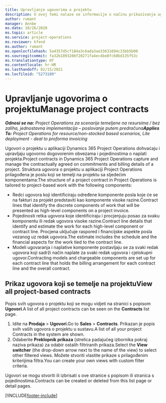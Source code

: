 ```yaml
---
title: Upravljanje ugovorima o projektu
description: U ovoj temi nalaze se informacije o načinu prikazivanja ugovora koji se temelje na projektu.
author: rumant
manager: Annbe
ms.date: 10/26/2020
ms.topic: article
ms.service: project-operations
ms.reviewer: kfend
ms.author: rumant
ms.openlocfilehash: 5a4357d5cf184a3c6ada3ae33631694c31bb5b00
ms.sourcegitcommit: fa32b1893286f20271fa4ec4be8fc68bd135f53c
ms.translationtype: HT
ms.contentlocale: hr-HR
ms.lasthandoff: 02/15/2021
ms.locfileid: "5273189"
---
```

# <a name="manage-project-contracts"></a><span data-ttu-id="d0f7c-103">Upravljanje ugovorima o projektu</span><span class="sxs-lookup"><span data-stu-id="d0f7c-103">Manage project contracts</span></span>

<span data-ttu-id="d0f7c-104">_**Odnosi se na:** Project Operations za scenarije temeljene na resursima / bez zaliha, jednostavna implementacija – poslovanje putem predračuna_</span><span class="sxs-lookup"><span data-stu-id="d0f7c-104">_**Applies To:** Project Operations for resource/non-stocked based scenarios, Lite deployment - deal to proforma invoicing_</span></span>

<span data-ttu-id="d0f7c-105">Ugovori o projektu u aplikaciji Dynamics 365 Project Operations dohvaćaju i upravljaju ugovorno dogovorenim obvezama i pojedinostima o naplati projekta.</span><span class="sxs-lookup"><span data-stu-id="d0f7c-105">Project contracts in Dynamics 365 Project Operations capture and manage the contractually agreed on commitments and billing details of a project.</span></span> <span data-ttu-id="d0f7c-106">Struktura ugovora o projektu u aplikaciji Project Operations prilagođena je poslu koji se temelji na projektu sa sljedećim komponentama:</span><span class="sxs-lookup"><span data-stu-id="d0f7c-106">The structure of a project contract in Project Operations is tailored to project-based work with the following components:</span></span>

- <span data-ttu-id="d0f7c-107">Redci ugovora koji identificiraju određene komponente posla koje će se na fakturi za projekt predstaviti kao komponente visoke razine.</span><span class="sxs-lookup"><span data-stu-id="d0f7c-107">Contract lines that identify the discrete components of work that will be presented as high-level components on a project invoice.</span></span>
- <span data-ttu-id="d0f7c-108">Pojedinosti retka ugovora koje identificiraju i procjenjuju posao za svaku komponentu ili redak ugovora visoke razine.</span><span class="sxs-lookup"><span data-stu-id="d0f7c-108">Contract line details that identify and estimate the work for each high-level component or contract line.</span></span> <span data-ttu-id="d0f7c-109">Procjena uključuje raspored i financijske aspekte posla vezanog uz redak ugovora.</span><span class="sxs-lookup"><span data-stu-id="d0f7c-109">The estimate includes the schedule and the financial aspects for the work tied to the contract line.</span></span>
- <span data-ttu-id="d0f7c-110">Modeli ugovaranja i naplative komponente postavljaju se za svaki redak ugovora koji sadrži način naplate za svaki redak ugovora i cjelokupni ugovor.</span><span class="sxs-lookup"><span data-stu-id="d0f7c-110">Contracting models and chargeable components are set up for each contract line that holds the billing arrangement for each contract line and the overall contract.</span></span>

## <a name="view-all-project-based-contracts"></a><span data-ttu-id="d0f7c-111">Prikaz ugovora koji se temelje na projektu</span><span class="sxs-lookup"><span data-stu-id="d0f7c-111">View all project-based contracts</span></span>

<span data-ttu-id="d0f7c-112">Popis svih ugovora o projektu koji se mogu vidjeti na stranici s popisom **Ugovori**.</span><span class="sxs-lookup"><span data-stu-id="d0f7c-112">A list of all project contracts can be seen on the **Contracts** list page.</span></span> 

1. <span data-ttu-id="d0f7c-113">Idite na **Prodaja** > **Ugovori**.</span><span class="sxs-lookup"><span data-stu-id="d0f7c-113">Go to **Sales** > **Contracts**.</span></span> <span data-ttu-id="d0f7c-114">Prikazan je popis svih vaših ugovora o projektu u sustavu.</span><span class="sxs-lookup"><span data-stu-id="d0f7c-114">A list of all your project Contracts in the system are shown.</span></span> 
2. <span data-ttu-id="d0f7c-115">Odaberite **Preklopnik prikaza** (strelica padajućeg izbornika pokraj naziva prikaza) za odabir ostalih filtriranih prikaza.</span><span class="sxs-lookup"><span data-stu-id="d0f7c-115">Select the **View switcher** (the drop-down arrow next to the name of the view) to select other filtered views.</span></span> <span data-ttu-id="d0f7c-116">Možete stvoriti vlastite prikaze s prilagođenim kriterijima filtra.</span><span class="sxs-lookup"><span data-stu-id="d0f7c-116">You can create your own views with custom filter criteria.</span></span>

<span data-ttu-id="d0f7c-117">Ugovori se mogu stvoriti ili izbrisati s ove stranice s popisom ili stranica s pojedinostima.</span><span class="sxs-lookup"><span data-stu-id="d0f7c-117">Contracts can be created or deleted from this list page or detail pages.</span></span>


[!INCLUDE[footer-include](../../includes/footer-banner.md)]
